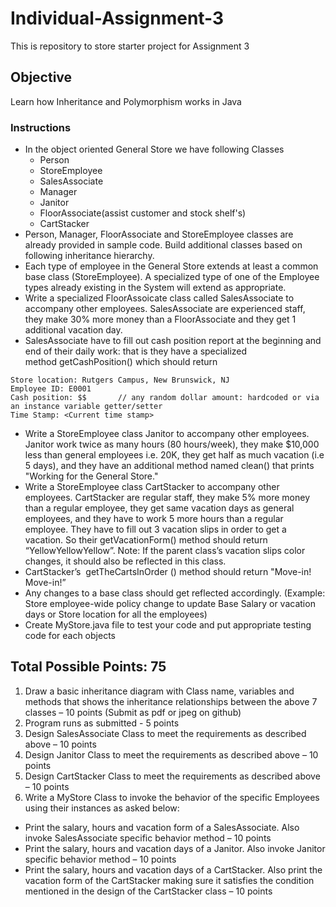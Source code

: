 # Individual-Assignment-3
This is repository to store starter project for Assignment 3


## Objective

Learn how Inheritance and Polymorphism works in Java 

### Instructions
* In the object oriented General Store we have following Classes
	- Person
	- StoreEmployee
	- SalesAssociate
	- Manager
	- Janitor
	- FloorAssociate(assist customer and stock shelf's)
	- CartStacker
* Person, Manager, FloorAssociate and StoreEmployee classes are already provided in sample code. Build additional classes based on following inheritance hierarchy. 
* Each type of employee in the General Store extends at least a common base class (StoreEmployee). A specialized type of one of the Employee types already existing in the System will extend as appropriate.
* Write a specialized FloorAssoicate class called SalesAssociate to accompany other employees. SalesAssociate are experienced staff, they make 30% more money than a FloorAssociate and they get 1 additional vacation day.
* SalesAssociate have to fill out cash position report at the beginning and end of their daily work: that is they have a specialized method getCashPosition() which should return
```
Store location: Rutgers Campus, New Brunswick, NJ
Employee ID: E0001
Cash position: $$       // any random dollar amount: hardcoded or via an instance variable getter/setter
Time Stamp: <Current time stamp>
```
* Write a StoreEmployee class Janitor to accompany other employees. Janitor work twice as many hours (80 hours/week), they make $10,000 less than general employees i.e. 20K, they get half as much vacation (i.e 5 days), and they have an additional method named clean() that prints "Working for the General Store."
* Write a StoreEmployee class CartStacker to accompany other employees. CartStacker are regular staff, they make 5% more money than a regular employee, they get same vacation days as general employees, and they have to work 5 more hours than a regular employee. They have to fill out 3 vacation slips in order to get a vacation. So their getVacationForm() method should return “YellowYellowYellow”.
   Note: If the parent class’s vacation slips color changes, it should also be reflected in this class.
* CartStacker’s  getTheCartsInOrder () method should return "Move-in! Move-in!” 
* Any changes to a base class should get reflected accordingly. (Example: Store employee-wide policy change to update Base Salary or vacation days or Store location for all the employees)
* Create MyStore.java file to test your code and put appropriate testing code for each objects

 
## Total Possible Points: 75

1. Draw a basic inheritance diagram with Class name, variables and methods that shows the inheritance relationships between the above 7 classes – 10 points (Submit as pdf or jpeg on github)
2. Program runs as submitted - 5 points
3. Design SalesAssociate Class to meet the requirements as described above – 10 points
4. Design Janitor Class to meet the requirements as described above – 10 points
5. Design CartStacker Class to meet the requirements as described above – 10 points
6. Write a MyStore Class to invoke the behavior of the specific Employees using their instances as asked below:
  * Print the salary, hours and vacation form of a SalesAssociate. Also invoke SalesAssociate specific behavior method – 10 points
  * Print the salary, hours and vacation days of a Janitor. Also invoke Janitor specific behavior method – 10 points
  * Print the salary, hours and vacation days of a CartStacker. Also print the vacation form of the CartStacker making sure it satisfies the condition mentioned in the design of the CartStacker class – 10 points


